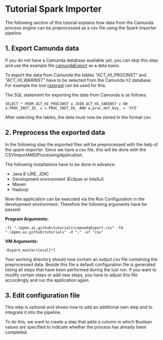 

# Tutorial Spark Importer

The following section of this tutorial explains how data from the Camunda process engine can be preprocessed as a csv file using the Spark Importer pipeline.

## 1. Export Camunda data
If you do not have a Camunda database available yet, you can skip this step and use the example file [camundaExport]() as a data basis.

To export the data from Camunda the tables *"ACT_HI_PROCINST"* and *"ACT_HI_WARINST"* have to be selected from the Camunda h2 database. For example the tool [razorsql](https://razorsql.com/) can be used for this.

The SQL statement for exporting the data from Camunda is as follows:

	SELECT * FROM ACT_HI_PROCINST a JOIN ACT_HI_VARINST v ON a.PROC_INST_ID_ = v.PROC_INST_ID_ AND a.proc_def_key_ = 'XYZ'

After selecting the tables, the data must now be stored in the format csv.


## 2. Preprocess the exported data

In the following step the exported files will be preprocessed with the help of the spark-importer. Since we have a csv file, this will be done with the CSVImportAMDProcessingApplication.

The following installations have to be done in advance:
*  Java 8 (JRE, JDK)
*  Development environment (Eclipse or IntelliJ)
*  Maven
*  Hadoop

Now the application can be executed via the Run Configuration in the development environment.  Therefore  the following arguments have be passed:

**Program Arguments:**

```
-fs ".\bpmn.ai.github\tutorials\camundaExport.csv" -fd ".\bpmn.ai.github\tutorials" -d ";" -of "csv"
```
**VM Arguments:**

```
-Dspark.master=local[*]
```

Your working directory should now contain an output.csv file containing the preprocessed data. Beside this file a default configuration file is generated listing all steps that have been performed during the lust run. If you want to modify certain steps or add new steps, you have to adjust this file accordingly and run the application again.


## 3. Edit configuration file

This step is optional and shows how to add an additional own step and to integrate it into the pipeline.

To do this, we want to create a step that adds a column in which Boolean values are specified to indicate whether the process has already been completed.
